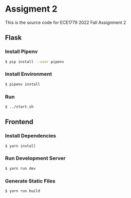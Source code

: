 # Assigment 2

This is the source code for ECE1779 2022 Fall Assignment 2

## Flask

### Install Pipenv

```bash
$ pip install --user pipenv
```

### Install Environment

```bash
$ pipenv install
```

### Run

```bash
$ ../start.sh
```

## Frontend

### Install Dependencies

```bash
$ yarn install
```

### Run Development Server

```bash
$ yarn run dev
```

### Generate Static Files

```bash
$ yarn run build
```
